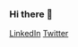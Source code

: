 ### Hi there 👋

[LinkedIn](https://www.linkedin.com/in/andyfarmer0676/)
[Twitter](https://twitter.com/andyfarmer0676)
<!--
**andyfarmerTUISHG/andyfarmerTUISHG** is a ✨ _special_ ✨ repository because its `README.md` (this file) appears on your GitHub profile.

Here are some ideas to get you started:

- 🔭 I’m currently working on ...
- 🌱 I’m currently learning ...
- 👯 I’m looking to collaborate on ...
- 🤔 I’m looking for help with ...
- 💬 Ask me about ...
- 📫 How to reach me: ...
- 😄 Pronouns: ...
- ⚡ Fun fact: ...
-->
